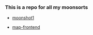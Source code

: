### This is a repo for all my moonsorts

- [moonshot1](https://moonsort-test-one.vercel.app)

- [map-frontend](https://map-frontend-challenge-one.vercel.app)
